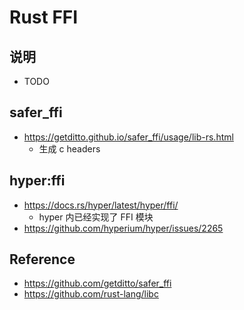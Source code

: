 # Rust FFI

## 说明

- TODO

## safer_ffi

- https://getditto.github.io/safer_ffi/usage/lib-rs.html
    - 生成 c headers

## hyper:ffi

- https://docs.rs/hyper/latest/hyper/ffi/
    - hyper 内已经实现了 FFI 模块
- https://github.com/hyperium/hyper/issues/2265

## Reference

- https://github.com/getditto/safer_ffi
- https://github.com/rust-lang/libc